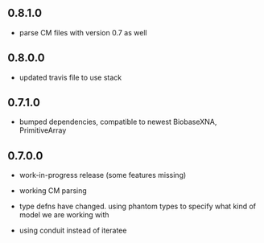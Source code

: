 0.8.1.0
-------

- parse CM files with version 0.7 as well

0.8.0.0
-------

- updated travis file to use stack

0.7.1.0
-------

- bumped dependencies, compatible to newest BiobaseXNA, PrimitiveArray

0.7.0.0
-------

- work-in-progress release (some features missing)

- working CM parsing

- type defns have changed. using phantom types to specify what kind of model
we are working with

- using conduit instead of iteratee
